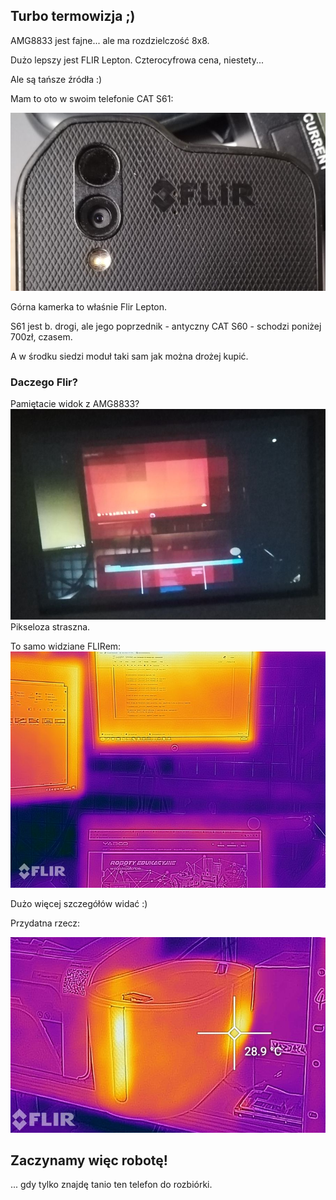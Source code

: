 ## Turbo termowizja ;)

AMG8833 jest fajne... ale ma rozdzielczość 8x8.

Dużo lepszy jest FLIR Lepton. Czterocyfrowa cena, niestety...

Ale są tańsze źródła :)

Mam to oto w swoim telefonie CAT S61:

![CAT S61](_pics/pic_ca_ts60_01.jpg)

Górna kamerka to właśnie Flir Lepton.

S61 jest b. drogi, ale jego poprzednik - antyczny CAT S60 - schodzi poniżej 700zł, czasem.

A w środku siedzi moduł taki sam jak można drożej kupić.

### Daczego Flir?

Pamiętacie widok z AMG8833?<br>
![Termowizja](_pics/pic_amg8833_view03.jpg)<br>
Pikseloza straszna.

To samo widziane FLIRem:<br>
![Termowizja](_pics/pic_flirview01.jpg)<br>

Dużo więcej szczegółów widać :)

Przydatna rzecz:

![Termowizja](_pics/pic_flirview02.jpg)<br>


## Zaczynamy więc robotę!

... gdy tylko znajdę tanio ten telefon do rozbiórki.

